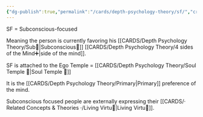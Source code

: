 ```yaml
---
{"dg-publish":true,"permalink":"/cards/depth-psychology-theory/sf/","created":"2023-01-12T13:58:03.157+01:00","updated":"2023-05-03T16:55:38.403+02:00"}
---
```



SF = Subconscious-focused 

Meaning the person is currently favoring his [[CARDS/Depth Psychology Theory/Sub🤸\|Subconscious🤸]] [[CARDS/Depth Psychology Theory/4 sides of the Mind➕\|side of the mind]]. 

SF is attached to the Ego Temple = [[CARDS/Depth Psychology Theory/Soul Temple 👥\|Soul Temple 👥]]

It is the [[CARDS/Depth Psychology Theory/Primary\|Primary]] preference of the mind.

Subconscious focused people are externally expressing their [[CARDS/· Related Concepts & Theories ·/Living Virtu🙇\|Living Virtu🙇]]. 
